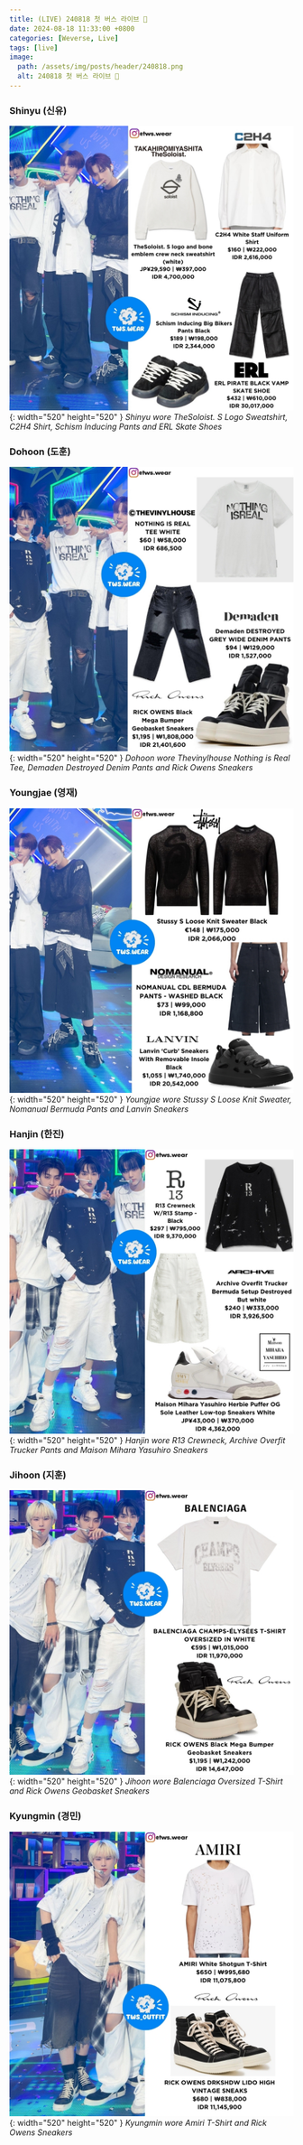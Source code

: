 ```yaml
---
title: (LIVE) 240818 첫 버스 라이브 🚌
date: 2024-08-18 11:33:00 +0800
categories: [Weverse, Live]
tags: [live]
image:
  path: /assets/img/posts/header/240818.png
  alt: 240818 첫 버스 라이브 🚌
---
```


### Shinyu (신유)

![Desktop View](/assets/img/posts/weverse-live/240818-shinyu.jpg){: width="520" height="520" }
_Shinyu wore TheSoloist. S Logo Sweatshirt, C2H4 Shirt, Schism Inducing Pants and ERL Skate Shoes_

### Dohoon (도훈)

![Desktop View](/assets/img/posts/weverse-live/240818-dohoon.jpg){: width="520" height="520" }
_Dohoon wore Thevinylhouse Nothing is Real Tee, Demaden Destroyed Denim Pants and Rick Owens Sneakers_

### Youngjae (영재)

![Desktop View](/assets/img/posts/weverse-live/240818-youngjae.jpg){: width="520" height="520" }
_Youngjae wore Stussy S Loose Knit Sweater, Nomanual Bermuda Pants and Lanvin Sneakers_

### Hanjin (한진)

![Desktop View](/assets/img/posts/weverse-live/240818-hanjin.jpg){: width="520" height="520" }
_Hanjin wore R13 Crewneck, Archive Overfit Trucker Pants and Maison Mihara Yasuhiro Sneakers_

### Jihoon (지훈)

![Desktop View](/assets/img/posts/weverse-live/240818-jihoon.jpg){: width="520" height="520" }
_Jihoon wore Balenciaga Oversized T-Shirt and Rick Owens Geobasket Sneakers_

### Kyungmin (경민)

![Desktop View](/assets/img/posts/weverse-live/240818-kyungmin.jpg){: width="520" height="520" }
_Kyungmin wore Amiri T-Shirt and Rick Owens Sneakers_